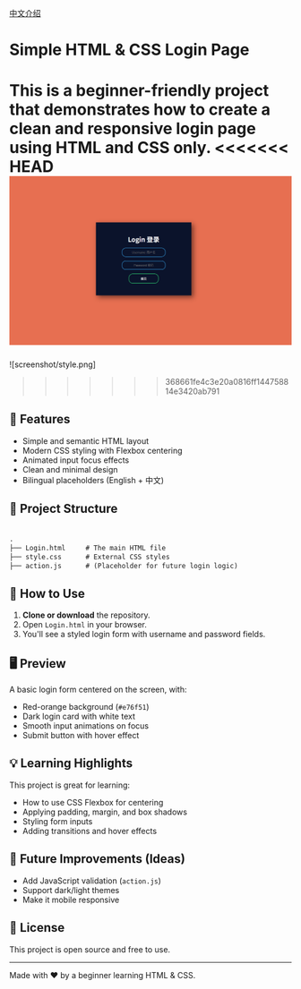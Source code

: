 [中文介绍](README_zh.md)
# Simple HTML & CSS Login Page

This is a beginner-friendly project that demonstrates how to create a clean and responsive login page using **HTML** and **CSS** only.
<<<<<<< HEAD
![examp](screenshot/style.png)
=======

![screenshot/style.png]
>>>>>>> 368661fe4c3e20a0816ff144758814e3420ab791
## 🌟 Features

- Simple and semantic HTML layout
- Modern CSS styling with Flexbox centering
- Animated input focus effects
- Clean and minimal design
- Bilingual placeholders (English + 中文)

## 📁 Project Structure

```

.
├── Login.html     # The main HTML file
├── style.css      # External CSS styles
├── action.js      # (Placeholder for future login logic)

```

## 🔧 How to Use

1. **Clone or download** the repository.
2. Open `Login.html` in your browser.
3. You'll see a styled login form with username and password fields.

## 🖥️ Preview

A basic login form centered on the screen, with:

- Red-orange background (`#e76f51`)
- Dark login card with white text
- Smooth input animations on focus
- Submit button with hover effect

## 💡 Learning Highlights

This project is great for learning:

- How to use CSS Flexbox for centering
- Applying padding, margin, and box shadows
- Styling form inputs
- Adding transitions and hover effects

## 🚀 Future Improvements (Ideas)

- Add JavaScript validation (`action.js`)
- Support dark/light themes
- Make it mobile responsive

## 📄 License

This project is open source and free to use.

---

Made with ❤️ by a beginner learning HTML & CSS.
```
